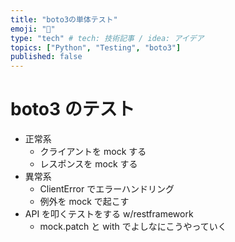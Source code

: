 ```yaml
---
title: "boto3の単体テスト"
emoji: "🦔"
type: "tech" # tech: 技術記事 / idea: アイデア
topics: ["Python", "Testing", "boto3"]
published: false
---
```


# boto3 のテスト

- 正常系
    - クライアントを mock する
    - レスポンスを mock する
- 異常系
    - ClientError でエラーハンドリング
    - 例外を mock で起こす
- API を叩くテストをする w/restframework
    - mock.patch と with でよしなにこうやっていく
